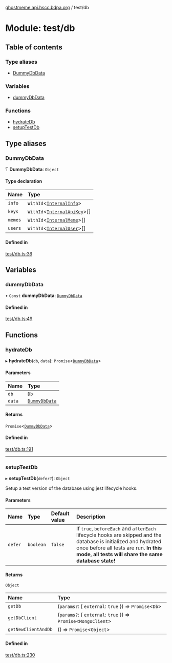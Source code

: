[ghostmeme.api.hscc.bdpa.org][1] / test/db

# Module: test/db

## Table of contents

### Type aliases

- [DummyDbData][2]

### Variables

- [dummyDbData][2]

### Functions

- [hydrateDb][3]
- [setupTestDb][4]

## Type aliases

### DummyDbData

Ƭ **DummyDbData**: `Object`

#### Type declaration

| Name    | Type                              |
| :------ | :-------------------------------- |
| `info`  | `WithId`<[`InternalInfo`][5]>     |
| `keys`  | `WithId`<[`InternalApiKey`][6]>[] |
| `memes` | `WithId`<[`InternalMeme`][7]>[]   |
| `users` | `WithId`<[`InternalUser`][8]>[]   |

#### Defined in

[test/db.ts:36][9]

## Variables

### dummyDbData

• `Const` **dummyDbData**: [`DummyDbData`][2]

#### Defined in

[test/db.ts:49][10]

## Functions

### hydrateDb

▸ **hydrateDb**(`db`, `data`): `Promise`<[`DummyDbData`][2]>

#### Parameters

| Name   | Type               |
| :----- | :----------------- |
| `db`   | `Db`               |
| `data` | [`DummyDbData`][2] |

#### Returns

`Promise`<[`DummyDbData`][2]>

#### Defined in

[test/db.ts:191][11]

---

### setupTestDb

▸ **setupTestDb**(`defer?`): `Object`

Setup a test version of the database using jest lifecycle hooks.

#### Parameters

| Name    | Type      | Default value | Description                                                                                                                                                                                                     |
| :------ | :-------- | :------------ | :-------------------------------------------------------------------------------------------------------------------------------------------------------------------------------------------------------------- |
| `defer` | `boolean` | `false`       | If `true`, `beforeEach` and `afterEach` lifecycle hooks are skipped and the database is initialized and hydrated once before all tests are run. **In this mode, all tests will share the same database state!** |

#### Returns

`Object`

| Name                | Type                                                            |
| :------------------ | :-------------------------------------------------------------- |
| `getDb`             | (`params?`: { `external`: `true` }) => `Promise`<`Db`>          |
| `getDbClient`       | (`params?`: { `external`: `true` }) => `Promise`<`MongoClient`> |
| `getNewClientAndDb` | () => `Promise`<`Object`>                                       |

#### Defined in

[test/db.ts:230][12]

[1]: ../README.md
[2]: test_db.md#dummydbdata
[3]: test_db.md#hydratedb
[4]: test_db.md#setuptestdb
[5]: types_global.md#internalinfo
[6]: types_global.md#internalapikey
[7]: types_global.md#internalmeme
[8]: types_global.md#internaluser
[9]:
  https://github.com/nhscc/ghostmeme.api.hscc.bdpa.org/blob/1f8d01f/test/db.ts#L36
[10]:
  https://github.com/nhscc/ghostmeme.api.hscc.bdpa.org/blob/1f8d01f/test/db.ts#L49
[11]:
  https://github.com/nhscc/ghostmeme.api.hscc.bdpa.org/blob/1f8d01f/test/db.ts#L191
[12]:
  https://github.com/nhscc/ghostmeme.api.hscc.bdpa.org/blob/1f8d01f/test/db.ts#L230
